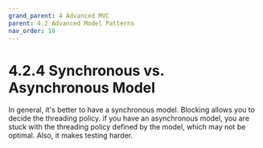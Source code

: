 ```yaml
---
grand_parent: 4 Advanced MVC
parent: 4.2 Advanced Model Patterns
nav_order: 18
---
```

# 4.2.4 Synchronous vs. Asynchronous Model

In general, it's better to have a synchronous model. Blocking allows you to decide the threading policy.
if you have an asynchronous model, you are stuck with the threading policy defined by the model,
which may not be optimal. Also, it makes testing harder.

